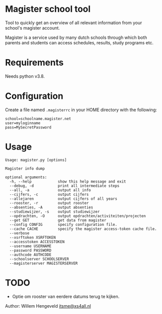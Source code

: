 Magister school tool
====================

Tool to quickly get an overview of all relevant information from your school's magister account.

Magister is a service used by many dutch schools through which both parents and students can access
schedules, results, study programs etc.

Requirements
============

Needs python v3.8.

Configuration
=============

Create a file named `.magisterrc` in your HOME directory with the following:

    school=schoolname.magister.net
    user=myloginname
    pass=MySecretPassword


Usage
=====

    Usage: magister.py [options]

    Magister info dump

    optional arguments:
      -h, --help            show this help message and exit
      --debug, -d           print all intermediate steps
      --all, -a             output all info
      --cijfers, -c         output cijfers
      --allejaren           output cijfers of all years
      --rooster, -r         output rooster
      --absenties, -A       output absenties
      --studiewijzer, -s    output studiewijzer
      --opdrachten, -O      output opdrachten/activiteiten/projecten
      --get GET             get data from magister
      --config CONFIG       specify configuration file.
      --cache CACHE         specify the magister access-token cache file.
      --verbose
      --xsrftoken XSRFTOKEN
      --accesstoken ACCESSTOKEN
      --username USERNAME
      --password PASSWORD
      --authcode AUTHCODE
      --schoolserver SCHOOLSERVER
      --magisterserver MAGISTERSERVER


TODO
====

 * Optie om rooster van eerdere datums terug te kijken.



Author: Willem Hengeveld <itsme@xs4all.nl>


